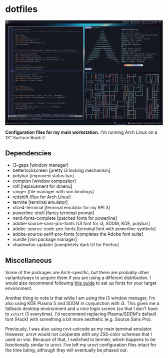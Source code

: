 # dotfiles

<a><img src="https://raw.githubusercontent.com/dmhacker/dankfiles/master/Pictures/screenshot.jpg" align="center"></a>

**Configuration files for my main workstation.** I'm running Arch Linux on a 13" Surface Book 2.

## Dependencies

* i3-gaps [window manager]
* betterlockscreen [pretty i3 locking mechanism]
* polybar [improved status bar]
* compton [window compositor]
* rofi [replacement for dmenu]
* ranger [file manager with vim bindings]
* redshift [flux for Arch Linux]
* termite [terminal emulator]
* xfce4-terminal [terminal emulator for my RPI 3]
* powerline-shell [fancy terminal prompt]
* nerd-fonts-complete [patched fonts for powerline]
* adobe-source-sans-pro-fonts [UI font for i3, SDDM, KDE, polybar]
* adobe-source-code-pro-fonts [terminal font with powerline symbols]
* adobe-source-serif-pro-fonts [completes the Adobe font suite]
* vundle [vim package manager]
* shadowfox-updater [completely dark UI for Firefox]

## Miscellaneous

Some of the packages are Arch-specific, but there are probably other variants/ways to 
acquire them if you are using a different distribution. I would also recommend following 
[this guide](https://reddit.com/r/archlinux/comments/5r5ep8/make_your_arch_fonts_beautiful_easily/) 
to set up fonts for your target environment.

Another thing to note is that while I am using the i3 window manager, I'm also using KDE 
Plasma 5 and SDDM in conjunction with i3. This gives me a fallback desktop environment and 
a nice login screen (so that I don't have to `xstart` i3 everytime). I'd recommend replacing 
Plasma/SDDM's default font (Hack) with something a bit more aesthetic (e.g. Source Sans Pro). 

Previously, I was also using rxvt-unicode as my main terminal emulator. However, urxvt would
not cooperate with any 256-color schemes that I used on vim. Because of that, I switched to
termite, which happens to be functionally similar to urxvt. I've left my urxvt configuration
files intact for the time being, although they will eventually be phased out.
